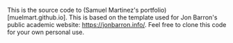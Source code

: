 This is the source code to (Samuel Martinez's portfolio)[muelmart.github.io]. This is based on the template used for Jon Barron's public academic website: https://jonbarron.info/. Feel free to clone this code for your own personal use.
